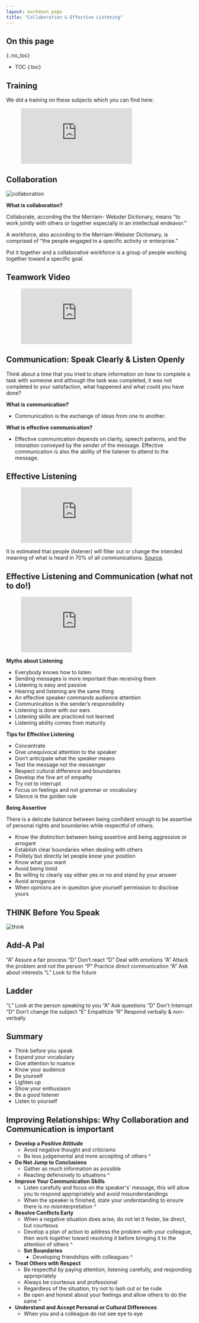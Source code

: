 ```yaml
---
layout: markdown_page
title: "Collaboration & Effective Listening"
---
```

## On this page
{:.no_toc}

- TOC
{:toc}



## Training

We did a training on these subjects which you can find here:

<figure class="video_container">
  <iframe src="https://www.youtube.com/embed/P6yJxuyed6M" frameborder="0" allowfullscreen="true"> </iframe>
</figure>




## Collaboration

![collaboration](/images/training/collaboration_image.png)



**What is collaboration?**

Collaborate, according the the Merriam- Webster Dictionary, means “to work jointly with others or together especially in an intellectual endeavor.”

A workforce, also according to the Merriam-Webster Dictionary, is comprised of “the people engaged in a specific activity or enterprise.”

Put it together and a collaborative workforce is a group of people working together toward a specific goal.

## Teamwork Video




<figure class="video_container">
  <iframe src="https://www.youtube.com/embed/ZnjJpa1LBOY" frameborder="0" allowfullscreen="true"> </iframe>
</figure>





## Communication: Speak Clearly & Listen Openly







Think about a time that you tried to share information on how to complete a task with someone and although the task was completed, it was not completed to your satisfaction, what happened and what could you have done?

**What is communication?**

- Communication is the exchange of ideas from one to another.

**What is effective communication?**

- Effective communication depends on clarity, speech patterns, and the intonation conveyed by the sender of the message. Effective communication is also the ability of the listener to attend to the message.


## Effective Listening

<figure class="video_container">
  <iframe src="https://www.youtube.com/embed/G6FDts-erVw" frameborder="0" allowfullscreen="true"> </iframe>
</figure>

It is estimated that people (listener) will filter out or change the intended meaning of what is heard in 70% of all communications. [Source](https://1personalcareercoach.com/art-listening-good-leader).

## Effective Listening and Communication (what not to do!)

<figure class="video_container">
  <iframe src="https://www.youtube.com/embed/sr1uS8KZbto" frameborder="0" allowfullscreen="true"> </iframe>
</figure>



**Myths about Listening**

- Everybody knows how to listen
- Sending messages is more important than receiving them
- Listening is easy and passive
- Hearing and listening are the same thing
- An effective speaker commands audience attention
- Communication is the sender’s responsibility
- Listening is done with our ears
- Listening skills are practiced not learned
- Listening ability comes from maturity


**Tips for Effective Listening**

- Concentrate
- Give unequivocal attention to the speaker
- Don’t anticipate what the speaker means
- Test the message not the messenger
- Respect cultural difference and boundaries
- Develop the fine art of empathy
- Try not to interrupt
- Focus on feelings and not grammar or vocabulary
- Silence is the golden rule

**Being Assertive**

There is a delicate balance between being confident enough to be assertive of personal rights and boundaries while respectful of others.

- Know the distinction between being assertive and being aggressive or arrogant
- Establish clear boundaries when dealing with others
- Politely but directly let people know your position
- Know what you want
- Avoid being timid
- Be willing to clearly say either yes or no and stand by your answer
- Avoid arrogance
- When opinions are in question give yourself permission to disclose yours


## THINK Before You Speak

![think](/images/training/think_image.png)








## Add-A Pal

“A”  Assure a fair process
“D”  Don’t react
“D”  Deal with emotions
“A”  Attack the problem and not the person
“P”  Practice direct communication
“A”  Ask about interests
“L”  Look to the future

## Ladder

“L”  Look at the person speaking to you
“A”  Ask questions
“D”  Don’t Interrupt
“D”  Don’t change the subject
“E”  Empathize
“R”  Respond verbally & non-verbally

## Summary


- Think before you speak
- Expand your vocabulary
- Give attention to nuance
- Know your audience
- Be yourself
- Lighten up
- Show your enthusiasm
- Be a good listener
- Listen to yourself

## Improving Relationships: Why Collaboration and Communication is important

- **Develop a Positive Attitude**
  - Avoid negative thought and criticisms
  - Be less judgemental and more accepting of others
^
- **Do Not Jump to Conclusions**
  -  Gather as much information as possible
  -  Reacting defensively to situations
^
- **Improve Your Communication Skills**
  - Listen carefully and focus on the speaker's’ message, this will allow you to respond appropriately and avoid misunderstandings
  - When the speaker is finished, state your understanding to ensure there is no misinterpretation
^
- **Resolve Conflicts Early**
  - When a negative situation does arise, do not let it fester, be direct, but courteous
  - Develop a plan of action to address the problem with your colleague, then work together toward resolving it before bringing it to the attention of others
^
  - **Set Boundaries**
      - Developing friendships with colleagues
^
- **Treat Others with Respect**
    - Be respectful by paying attention, listening carefully, and responding appropriately
    - Always be courteous and professional
    - Regardless of the situation, try not to lash out or be rude
    - Be open and honest about your feelings and allow others to do the same
^
- **Understand and Accept Personal or Cultural Differences**
  - When you and a colleague do not see eye to eye
